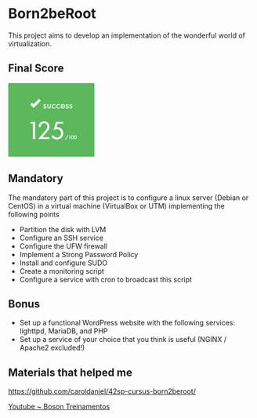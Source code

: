 # Born2beRoot
This project aims to develop an implementation of the wonderful world of virtualization.

## Final Score

<img height=150px src=https://github.com/erick-medeiros/guide42/blob/main/grade/grade_125_100.png alt="eandre-f score"/>

## Mandatory

The mandatory part of this project is to configure a linux server (Debian or CentOS) in a virtual machine (VirtualBox or UTM) implementing the following points

* Partition the disk with LVM
* Configure an SSH service
* Configure the UFW firewall
* Implement a Strong Password Policy
* Install and configure SUDO
* Create a monitoring script
* Configure a service with cron to broadcast this script

## Bonus
* Set up a functional WordPress website with the following services: lighttpd, MariaDB, and PHP
* Set up a service of your choice that you think is useful (NGINX / Apache2 excluded!)

## Materials that helped me
https://github.com/caroldaniel/42sp-cursus-born2beroot/

[Youtube ~ Boson Treinamentos](https://www.youtube.com/watch?v=efGBoJ-f_2Y&list=PLucm8g_ezqNpGh95n-OdEk06ity7YYfvU)
